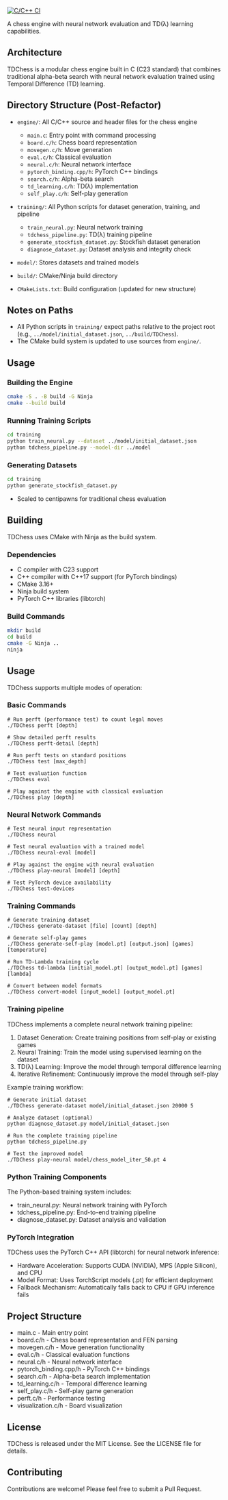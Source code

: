 [![C/C++ CI](https://github.com/domschl/TDChess/actions/workflows/ci.yml/badge.svg)](https://github.com/OWNER/REPO/actions/workflows/ci.yml)

A chess engine with neural network evaluation and TD(λ) learning capabilities.

## Architecture

TDChess is a modular chess engine built in C (C23 standard) that combines traditional alpha-beta search with neural network evaluation trained using Temporal Difference (TD) learning.


## Directory Structure (Post-Refactor)

- `engine/`: All C/C++ source and header files for the chess engine
  - `main.c`: Entry point with command processing
  - `board.c/h`: Chess board representation
  - `movegen.c/h`: Move generation
  - `eval.c/h`: Classical evaluation
  - `neural.c/h`: Neural network interface
  - `pytorch_binding.cpp/h`: PyTorch C++ bindings
  - `search.c/h`: Alpha-beta search
  - `td_learning.c/h`: TD(λ) implementation
  - `self_play.c/h`: Self-play generation
- `training/`: All Python scripts for dataset generation, training, and pipeline
  - `train_neural.py`: Neural network training
  - `tdchess_pipeline.py`: TD(λ) training pipeline
  - `generate_stockfish_dataset.py`: Stockfish dataset generation
  - `diagnose_dataset.py`: Dataset analysis and integrity check

- `model/`: Stores datasets and trained models
- `build/`: CMake/Ninja build directory
- `CMakeLists.txt`: Build configuration (updated for new structure)

## Notes on Paths

- All Python scripts in `training/` expect paths relative to the project root (e.g., `../model/initial_dataset.json`, `../build/TDChess`).
- The CMake build system is updated to use sources from `engine/`.

## Usage

### Building the Engine

```sh
cmake -S . -B build -G Ninja
cmake --build build
```

### Running Training Scripts

```sh
cd training
python train_neural.py --dataset ../model/initial_dataset.json
python tdchess_pipeline.py --model-dir ../model
```

### Generating Datasets

```sh
cd training
python generate_stockfish_dataset.py
```
  - Scaled to centipawns for traditional chess evaluation

## Building

TDChess uses CMake with Ninja as the build system.

### Dependencies

- C compiler with C23 support
- C++ compiler with C++17 support (for PyTorch bindings)
- CMake 3.16+
- Ninja build system
- PyTorch C++ libraries (libtorch)

### Build Commands

```bash
mkdir build
cd build
cmake -G Ninja ..
ninja
```

## Usage

TDChess supports multiple modes of operation:

### Basic Commands

```
# Run perft (performance test) to count legal moves
./TDChess perft [depth]

# Show detailed perft results
./TDChess perft-detail [depth]

# Run perft tests on standard positions
./TDChess test [max_depth]

# Test evaluation function
./TDChess eval

# Play against the engine with classical evaluation
./TDChess play [depth]
```

### Neural Network Commands

```
# Test neural input representation
./TDChess neural

# Test neural evaluation with a trained model
./TDChess neural-eval [model]

# Play against the engine with neural evaluation
./TDChess play-neural [model] [depth]

# Test PyTorch device availability
./TDChess test-devices
```

### Training Commands

```
# Generate training dataset
./TDChess generate-dataset [file] [count] [depth]

# Generate self-play games
./TDChess generate-self-play [model.pt] [output.json] [games] [temperature]

# Run TD-Lambda training cycle
./TDChess td-lambda [initial_model.pt] [output_model.pt] [games] [lambda]

# Convert between model formats
./TDChess convert-model [input_model] [output_model.pt]
```

### Training pipeline

TDChess implements a complete neural network training pipeline:

1. Dataset Generation: Create training positions from self-play or existing games
2. Neural Training: Train the model using supervised learning on the dataset
3. TD(λ) Learning: Improve the model through temporal difference learning
4. Iterative Refinement: Continuously improve the model through self-play

Example training workflow:

```
# Generate initial dataset
./TDChess generate-dataset model/initial_dataset.json 20000 5

# Analyze dataset (optional)
python diagnose_dataset.py model/initial_dataset.json

# Run the complete training pipeline
python tdchess_pipeline.py

# Test the improved model
./TDChess play-neural model/chess_model_iter_50.pt 4
```

### Python Training Components

The Python-based training system includes:

- train_neural.py: Neural network training with PyTorch
- tdchess_pipeline.py: End-to-end training pipeline
- diagnose_dataset.py: Dataset analysis and validation

### PyTorch Integration

TDChess uses the PyTorch C++ API (libtorch) for neural network inference:

- Hardware Acceleration: Supports CUDA (NVIDIA), MPS (Apple Silicon), and CPU
- Model Format: Uses TorchScript models (.pt) for efficient deployment
- Fallback Mechanism: Automatically falls back to CPU if GPU inference fails

## Project Structure

- main.c - Main entry point
- board.c/h - Chess board representation and FEN parsing
- movegen.c/h - Move generation functionality
- eval.c/h - Classical evaluation functions
- neural.c/h - Neural network interface
- pytorch_binding.cpp/h - PyTorch C++ bindings
- search.c/h - Alpha-beta search implementation
- td_learning.c/h - Temporal difference learning
- self_play.c/h - Self-play game generation
- perft.c/h - Performance testing
- visualization.c/h - Board visualization

## License

TDChess is released under the MIT License. See the LICENSE file for details.

## Contributing

Contributions are welcome! Please feel free to submit a Pull Request.
